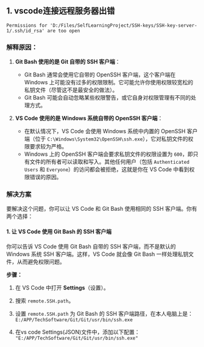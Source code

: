## 1. vscode连接远程服务器出错
`Permissions for 'D:/Files/SelfLearningProject/SSH-keys/SSH-key-server-1/.ssh/id_rsa' are too open`
### 解释原因：

1. **Git Bash 使用的是 Git 自带的 SSH 客户端**：
    
    - Git Bash 通常会使用它自带的 OpenSSH 客户端，这个客户端在 Windows 上可能没有过多的权限限制。它可能允许你使用权限较宽松的私钥文件（尽管这不是最安全的做法）。
    - Git Bash 可能会自动忽略某些权限警告，或它自身对权限管理有不同的处理方式。
2. **VS Code 使用的是 Windows 系统自带的 OpenSSH 客户端**：
    
    - 在默认情况下，VS Code 会使用 Windows 系统中内置的 OpenSSH 客户端（位于 `C:\Windows\System32\OpenSSH\ssh.exe`），它对私钥文件的权限要求较为严格。
    - Windows 上的 OpenSSH 客户端会要求私钥文件的权限设置为 `600`，即只有文件的所有者可以读取和写入。其他任何用户（包括 `Authenticated Users` 和 `Everyone`）的访问都会被拒绝，这就是你在 VS Code 中看到权限错误的原因。
### 解决方案
要解决这个问题，你可以让 VS Code 和 Git Bash 使用相同的 SSH 客户端。你有两个选择：
#### 1. **让 VS Code 使用 Git Bash 的 SSH 客户端**

你可以告诉 VS Code 使用 Git Bash 自带的 SSH 客户端，而不是默认的 Windows 系统 SSH 客户端。这样，VS Code 就会像 Git Bash 一样处理私钥文件，从而避免权限问题。

**步骤：**

1. 在 VS Code 中打开 **Settings**（设置）。
    
2. 搜索 `remote.SSH.path`。
    
3. 设置 `remote.SSH.path` 为 Git Bash 的 SSH 客户端路径，在本人电脑上是：
`E:/APP/TechSoftware/Git/Git/usr/bin/ssh.exe`
4. 在vs code Settings(JSON)文件中，添加以下配置：
`"E:/APP/TechSoftware/Git/Git/usr/bin/ssh.exe"`


